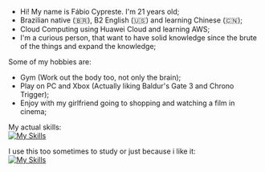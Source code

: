 - Hi! My name is Fábio Cypreste. I'm 21 years old;
- Brazilian native (🇧🇷), B2 English (🇺🇸) and learning Chinese (🇨🇳);
- Cloud Computing using Huawei Cloud and learning AWS;
- I'm a curious person, that want to have solid knowledge since the brute of the things and expand the knowledge;
  
Some of my hobbies are:
 - Gym (Work out the body too, not only the brain);
 - Play on PC and Xbox (Actually liking Baldur's Gate 3 and Chrono Trigger);
 - Enjoy with my girlfriend going to shopping and watching a film in cinema;

My actual skills: <br>
[![My Skills](https://skillicons.dev/icons?i=aws,docker,linux,py,c,mysql)](https://skillicons.dev)

I use this too sometimes to study or just because i like it: <br>
[![My Skills](https://skillicons.dev/icons?i=discord,arduino,latex)](https://skillicons.dev)
